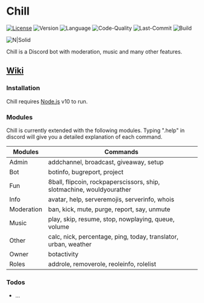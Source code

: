 # Chill

[![License](https://img.shields.io/github/license/mirko93s/Chill)](https://opensource.org/licenses/Apache-2.0)
![Version](https://img.shields.io/github/package-json/v/mirko93s/Chill)
![Language](https://img.shields.io/github/languages/top/mirko93s/Chill)
![Code-Quality](https://img.shields.io/codefactor/grade/github/mirko93s/Chill)
![Last-Commit](https://img.shields.io/github/last-commit/mirko93s/Chill)
![Build](https://img.shields.io/appveyor/ci/mirko93s/chill)

![N|Solid](https://cdn.discordapp.com/avatars/605894942275141672/444631c52d3b76e6c3ed70be25cf0222.png?size=128)

Chill is a Discord bot with moderation, music and many other features.

## [Wiki](https://github.com/mirko93s/Chill/wiki)

### Installation

Chill requires [Node.js](https://nodejs.org/) v10 to run.

### Modules

Chill is currently extended with the following modules.
Typing ".help" in discord will give you a detailed explanation of each command.

| Modules | Commands |
| ------ | ------ |
| Admin | addchannel, broadcast, giveaway, setup |
| Bot | botinfo, bugreport, project |
| Fun | 8ball, flipcoin, rockpaperscissors, ship, slotmachine, wouldyourather |
| Info | avatar, help, serveremojis, serverinfo, whois |
| Moderation | ban, kick, mute, purge, report, say, unmute |
| Music | play, skip, resume, stop, nowplaying, queue, volume |
| Other | calc, nick, percentage, ping, today, translator, urban, weather |
| Owner | botactivity |
| Roles| addrole, removerole, reoleinfo, rolelist |

### Todos

 - ...

[//]: # (Hidden stuff)

   [node.js]: <http://nodejs.org>
